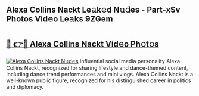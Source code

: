 ## Alexa Collins Nackt Le𝚊k𝚎d N𝚞𝚍es - Part-xSv Photos Vid𝚎o Le𝚊ks 9ZGem

# <h2><a href="http://fb72raz.evod.top/?m=Alexa+Collins+Nackt">🔗 👉🔴 Alexa Collins Nackt Vid𝚎o Ph𝚘t𝚘s</a></h2>

[![Alexa Collins Nackt N𝚞d𝚎s](https://i.imgur.com/8V9OHl7.gif)](http://fb72raz.evod.top/?m=Alexa+Collins+Nackt)
Influential social media personality Alexa Collins Nackt, recognized for sharing lifestyle and dance-themed content, including dance trend performances and mini vlogs. Alexa Collins Nackt is a well-known public figure, recognized for his distinguished career in politics and diplomacy. 
